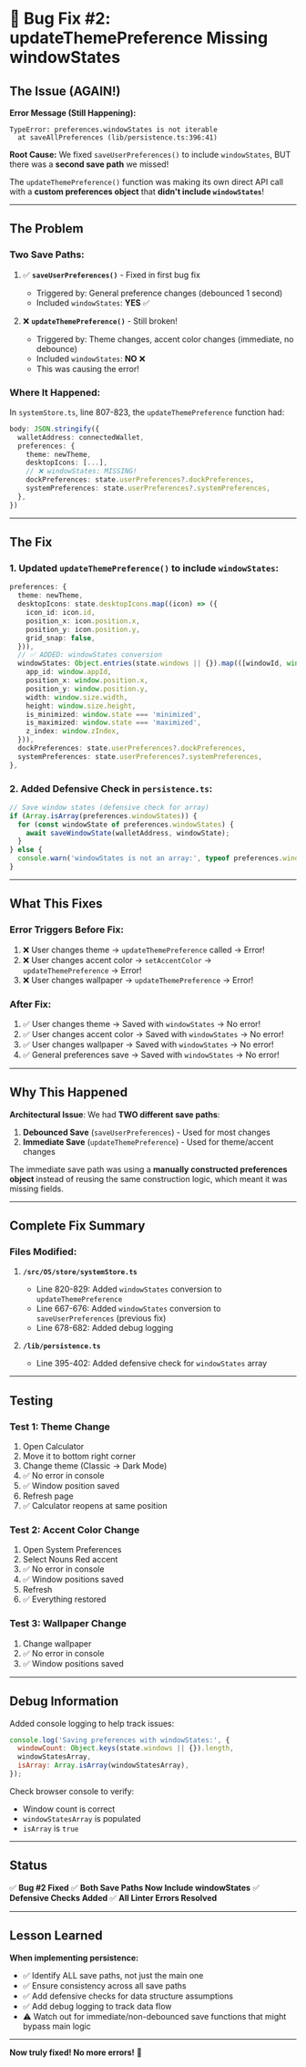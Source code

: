 # 🐛 Bug Fix #2: updateThemePreference Missing windowStates

## The Issue (AGAIN!)

**Error Message (Still Happening):**
```
TypeError: preferences.windowStates is not iterable
  at saveAllPreferences (lib/persistence.ts:396:41)
```

**Root Cause:**
We fixed `saveUserPreferences()` to include `windowStates`, BUT there was a **second save path** we missed!

The `updateThemePreference()` function was making its own direct API call with a **custom preferences object** that **didn't include `windowStates`**!

---

## The Problem

### Two Save Paths:

1. ✅ **`saveUserPreferences()`** - Fixed in first bug fix
   - Triggered by: General preference changes (debounced 1 second)
   - Included `windowStates`: **YES** ✅

2. ❌ **`updateThemePreference()`** - Still broken!
   - Triggered by: Theme changes, accent color changes (immediate, no debounce)
   - Included `windowStates`: **NO** ❌
   - This was causing the error!

### Where It Happened:

In `systemStore.ts`, line 807-823, the `updateThemePreference` function had:

```typescript
body: JSON.stringify({
  walletAddress: connectedWallet,
  preferences: {
    theme: newTheme,
    desktopIcons: [...],
    // ❌ windowStates: MISSING!
    dockPreferences: state.userPreferences?.dockPreferences,
    systemPreferences: state.userPreferences?.systemPreferences,
  },
})
```

---

## The Fix

### 1. Updated `updateThemePreference()` to include `windowStates`:

```typescript
preferences: {
  theme: newTheme,
  desktopIcons: state.desktopIcons.map((icon) => ({
    icon_id: icon.id,
    position_x: icon.position.x,
    position_y: icon.position.y,
    grid_snap: false,
  })),
  // ✅ ADDED: windowStates conversion
  windowStates: Object.entries(state.windows || {}).map(([windowId, window]) => ({
    app_id: window.appId,
    position_x: window.position.x,
    position_y: window.position.y,
    width: window.size.width,
    height: window.size.height,
    is_minimized: window.state === 'minimized',
    is_maximized: window.state === 'maximized',
    z_index: window.zIndex,
  })),
  dockPreferences: state.userPreferences?.dockPreferences,
  systemPreferences: state.userPreferences?.systemPreferences,
},
```

### 2. Added Defensive Check in `persistence.ts`:

```typescript
// Save window states (defensive check for array)
if (Array.isArray(preferences.windowStates)) {
  for (const windowState of preferences.windowStates) {
    await saveWindowState(walletAddress, windowState);
  }
} else {
  console.warn('windowStates is not an array:', typeof preferences.windowStates);
}
```

---

## What This Fixes

### Error Triggers Before Fix:

1. ❌ User changes theme → `updateThemePreference` called → Error!
2. ❌ User changes accent color → `setAccentColor` → `updateThemePreference` → Error!
3. ❌ User changes wallpaper → `updateThemePreference` → Error!

### After Fix:

1. ✅ User changes theme → Saved with `windowStates` → No error!
2. ✅ User changes accent color → Saved with `windowStates` → No error!
3. ✅ User changes wallpaper → Saved with `windowStates` → No error!
4. ✅ General preferences save → Saved with `windowStates` → No error!

---

## Why This Happened

**Architectural Issue**: We had **TWO different save paths**:

1. **Debounced Save** (`saveUserPreferences`) - Used for most changes
2. **Immediate Save** (`updateThemePreference`) - Used for theme/accent changes

The immediate save path was using a **manually constructed preferences object** instead of reusing the same construction logic, which meant it was missing fields.

---

## Complete Fix Summary

### Files Modified:

1. **`/src/OS/store/systemStore.ts`**
   - Line 820-829: Added `windowStates` conversion to `updateThemePreference`
   - Line 667-676: Added `windowStates` conversion to `saveUserPreferences` (previous fix)
   - Line 678-682: Added debug logging

2. **`/lib/persistence.ts`**
   - Line 395-402: Added defensive check for `windowStates` array

---

## Testing

### Test 1: Theme Change
1. Open Calculator
2. Move it to bottom right corner
3. Change theme (Classic → Dark Mode)
4. ✅ No error in console
5. ✅ Window position saved
6. Refresh page
7. ✅ Calculator reopens at same position

### Test 2: Accent Color Change
1. Open System Preferences
2. Select Nouns Red accent
3. ✅ No error in console
4. ✅ Window positions saved
5. Refresh
6. ✅ Everything restored

### Test 3: Wallpaper Change
1. Change wallpaper
2. ✅ No error in console
3. ✅ Window positions saved

---

## Debug Information

Added console logging to help track issues:

```javascript
console.log('Saving preferences with windowStates:', {
  windowCount: Object.keys(state.windows || {}).length,
  windowStatesArray,
  isArray: Array.isArray(windowStatesArray),
});
```

Check browser console to verify:
- Window count is correct
- `windowStatesArray` is populated
- `isArray` is `true`

---

## Status

✅ **Bug #2 Fixed**
✅ **Both Save Paths Now Include windowStates**
✅ **Defensive Checks Added**
✅ **All Linter Errors Resolved**

---

## Lesson Learned

**When implementing persistence:**
- ✅ Identify ALL save paths, not just the main one
- ✅ Ensure consistency across all save paths
- ✅ Add defensive checks for data structure assumptions
- ✅ Add debug logging to track data flow
- ⚠️ Watch out for immediate/non-debounced save functions that might bypass main logic

---

**Now truly fixed! No more errors!** 🎉

